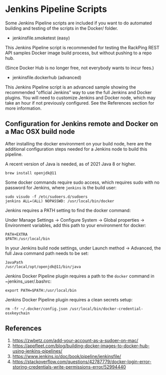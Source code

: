 # Jenkins Pipeline Scripts

Some Jenkins Pipeline scripts are included if you want to do automated building and testing of the scripts in the Docker/ folder.

* jenkinsfile.smoketest (easy)

This Jenkins Pipeline script is recommended for testing the RackPing REST API samples Docker image build process, but without pushing to a repo hub.

(Since Docker Hub is no longer free, not everybody wants to incur fees.)

* jenkinsfile.dockerhub (advanced)

This Jenkins Pipeline script is an advanced sample showing the recommended "official Jenkins" way to use the full Jenkins and Docker plugins. You will need to customize Jenkins and Docker node, which may take an hour if not previously configured. See the References section for more information.

## Configuration for Jenkins remote and Docker on a Mac OSX build node

After installing the docker environment on your build node, here are the additional configuration steps needed for a Jenkins node to build this pipeline.

A recent version of Java is needed, as of 2021 Java 8 or higher.

```
brew install openjdk@11
```

Some docker commands require sudo access, which requires sudo with no password for Jenkins, where `jenkins` is the build user:
```
sudo visudo -f /etc/sudoers.d/sudoers
jenkins ALL=(ALL) NOPASSWD: /usr/local/bin/docker
```

Jenkins requires a PATH setting to find the docker command:

Under Manage Settings -> Configure System -> Global properties -> Environment variables, add this path to your environment for docker:

```
PATH+EXTRA
$PATH:/usr/local/bin
```

In your Jenkins build node settings, under Launch method -> Advanced, the full Java command path needs to be set:
```
JavaPath
/usr/local/opt/openjdk@11/bin/java
```

Jenkins Docker Pipeline plugin requires a path to the `docker` command in ~jenkins_user/.bashrc:
```
export PATH=$PATH:/usr/local/bin
```

Jenkins Docker Pipeline plugin requires a clean secrets setup:
```
rm -fr ~/.docker/config.json /usr/local/bin/docker-credential-osxkeychain
```

## References

1. https://zwbetz.com/add-your-account-as-a-sudoer-on-mac/
1. https://appfleet.com/blog/building-docker-images-to-docker-hub-using-jenkins-pipelines/
1. https://www.jenkins.io/doc/book/pipeline/jenkinsfile/
1. https://stackoverflow.com/questions/42787779/docker-login-error-storing-credentials-write-permissions-error/52994440
